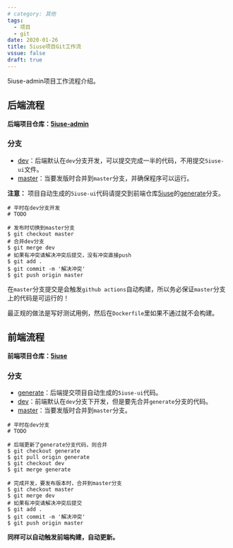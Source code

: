 ```yaml
---
# category: 其他
tags:
  - 项目
  - git
date: 2020-01-26
title: 5iuse项目Git工作流
vssue: false
draft: true
---
```


5iuse-admin项目工作流程介绍。

<!-- more -->

## 后端流程

**后端项目仓库：[5iuse-admin][1]**

### 分支

- [dev][2]：后端默认在`dev`分支开发，可以提交完成一半的代码，不用提交`5iuse-ui`文件。
- [master][3]：当要发版时合并到`master`分支，并确保程序可以运行。


**注意：** 项目自动生成的`5iuse-ui`代码请提交到前端仓库[5iuse][4]的[generate][5]分支。

```git{6-7}
# 平时在dev分支开发
# TODO

# 发布时切换到master分支
$ git checkout master
# 合并dev分支
$ git merge dev
# 如果有冲突请解决冲突后提交，没有冲突直接push
$ git add .
$ git commit -m '解决冲突'
$ git push origin master
```

在`master`分支提交是会触发`github actions`自动构建，所以务必保证`master`分支上的代码是可运行的！

最正规的做法是写好测试用例，然后在`Dockerfile`里如果不通过就不会构建。

## 前端流程

**前端项目仓库：[5iuse][4]**

### 分支

- [generate][5]：后端提交项目自动生成的`5iuse-ui`代码。
- [dev][6]：前端默认在`dev`分支下开发，但是要先合并`generate`分支的代码。
- [master][7]：当要发版时合并到`master`分支。

```git{8,12}
# 平时在dev分支
# TODO

# 后端更新了generate分支代码，则合并
$ git checkout generate
$ git pull origin generate
$ git checkout dev
$ git merge generate

# 完成开发，要发布版本时，合并到master分支
$ git checkout master
$ git merge dev
# 如果有冲突请解决冲突后提交
$ git add .
$ git commit -m '解决冲突'
$ git push origin master
```

**同样可以自动触发前端构建，自动更新。**

[1]:https://github.com/xiaomucool/5iuse-admin
[2]:https://github.com/XiaoMuCOOL/5iuse-admin/tree/dev
[3]:https://github.com/XiaoMuCOOL/5iuse-admin/tree/master
[4]:https://github.com/XiaoMuCOOL/5iuse
[5]:https://github.com/XiaoMuCOOL/5iuse/tree/generate
[6]:https://github.com/XiaoMuCOOL/5iuse/tree/dev
[7]:https://github.com/XiaoMuCOOL/5iuse/tree/master
